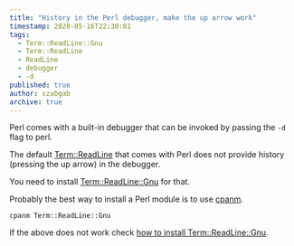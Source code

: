 ```yaml
---
title: "History in the Perl debugger, make the up arrow work"
timestamp: 2020-05-16T22:30:01
tags:
  - Term::ReadLine::Gnu
  - Term::ReadLine
  - ReadLine
  - debugger
  - -d
published: true
author: szabgab
archive: true
---
```



Perl comes with a built-in debugger that can be invoked by passing the `-d` flag to perl.

The default [Term::ReadLine](https://metacpan.org/pod/Term::ReadLine) that comes with
Perl does not provide history (pressing the up arrow) in the debugger.

You need to install [Term::ReadLine::Gnu](https://metacpan.org/pod/Term::ReadLine::Gnu) for that.


Probably the best way to install a Perl module is to use [cpanm](/cpanm).

```
cpanm Term::ReadLine::Gnu
```

If the above does not work check [how to install Term::ReadLine::Gnu](/install-term-readline-gnu).
